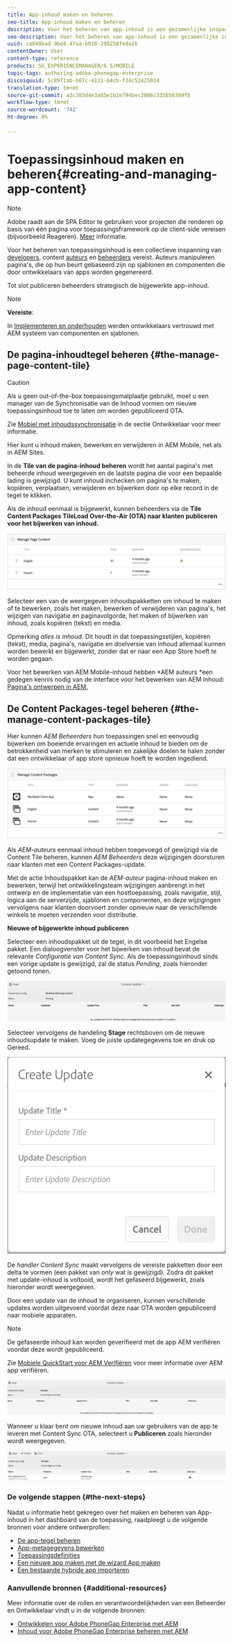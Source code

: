 ```yaml
---
title: App-inhoud maken en beheren
seo-title: App-inhoud maken en beheren
description: Voor het beheren van app-inhoud is een gezamenlijke inspanning van ontwikkelaars, makers van inhoud en beheerders vereist.  Auteurs manipuleren pagina's, die op hun beurt gebaseerd zijn op sjablonen en componenten die door ontwikkelaars van apps worden gegenereerd.
seo-description: Voor het beheren van app-inhoud is een gezamenlijke inspanning van ontwikkelaars, makers van inhoud en beheerders vereist.  Auteurs manipuleren pagina's, die op hun beurt gebaseerd zijn op sjablonen en componenten die door ontwikkelaars van apps worden gegenereerd.
uuid: ca049bad-9be8-47aa-b010-298258feda26
contentOwner: User
content-type: reference
products: SG_EXPERIENCEMANAGER/6.5/MOBILE
topic-tags: authoring-adobe-phonegap-enterprise
discoiquuid: 5c8971ab-b07c-4131-b4cb-f34c52425014
translation-type: tm+mt
source-git-commit: a3c303d4e3a85e1b2e794bec2006c335056309fb
workflow-type: tm+mt
source-wordcount: '742'
ht-degree: 0%

---
```



# Toepassingsinhoud maken en beheren{#creating-and-managing-app-content}

>[!NOTE]
>
>Adobe raadt aan de SPA Editor te gebruiken voor projecten die renderen op basis van één pagina voor toepassingsframework op de client-side vereisen (bijvoorbeeld Reageren). [Meer](/help/sites-developing/spa-overview.md) informatie.

Voor het beheren van toepassingsinhoud is een collectieve inspanning van [developers](#developer), content [auteurs](#author) en [beheerders](#administrator) vereist. Auteurs manipuleren pagina&#39;s, die op hun beurt gebaseerd zijn op sjablonen en componenten die door ontwikkelaars van apps worden gegenereerd.

Tot slot publiceren beheerders strategisch de bijgewerkte app-inhoud.

>[!NOTE]
>
>**Vereiste**:
>
>In [Implementeren en onderhouden](/help/sites-deploying/deploy.md) werden ontwikkelaars vertrouwd met AEM systeem van componenten en sjablonen.

## De pagina-inhoudtegel beheren {#the-manage-page-content-tile}

>[!CAUTION]
>
>Als u geen out-of-the-box toepassingsmalplaatje gebruikt, moet u een manager van de Synchronisatie van de Inhoud vormen om nieuwe toepassingsinhoud toe te laten om worden gepubliceerd OTA.
>
>Zie [Mobiel met inhoudssynchronisatie](/help/mobile/phonegap-contentsync.md) in de sectie Ontwikkelaar voor meer informatie.

Hier kunt u inhoud maken, bewerken en verwijderen in AEM Mobile, net als in AEM Sites.

In de **Tile van de pagina-inhoud beheren** wordt het aantal pagina&#39;s met beheerde inhoud weergegeven en de laatste pagina die voor een bepaalde lading is gewijzigd. U kunt inhoud inchecken om pagina&#39;s te maken, kopiëren, verplaatsen, verwijderen en bijwerken door op elke record in de tegel te klikken.

Als de inhoud eenmaal is bijgewerkt, kunnen beheerders via de **Tile Content Packages TileLoad Over-the-Air (OTA) naar klanten publiceren voor het bijwerken van inhoud.**

![chlimage_1-161](assets/chlimage_1-161.png)

Selecteer een van de weergegeven inhoudspakketten om inhoud te maken of te bewerken, zoals het maken, bewerken of verwijderen van pagina&#39;s, het wijzigen van navigatie en paginavolgorde, het maken of bijwerken van inhoud, zoals kopiëren (tekst) en media.

Opmerking *alles is inhoud*. Dit houdt in dat toepassingsstijlen, kopiëren (tekst), media, pagina&#39;s, navigatie en doelversie van inhoud allemaal kunnen worden bewerkt en bijgewerkt, zonder dat er naar een App Store hoeft te worden gegaan.

Voor het bewerken van AEM Mobile-inhoud hebben *AEM auteurs *een gedegen kennis nodig van de interface voor het bewerken van AEM inhoud: [Pagina&#39;s ontwerpen in AEM.](/help/sites-authoring/qg-page-authoring.md)

## De Content Packages-tegel beheren {#the-manage-content-packages-tile}

Hier kunnen *AEM Beheerders* hun toepassingen snel en eenvoudig bijwerken om boeiende ervaringen en actuele inhoud te bieden om de betrokkenheid van merken te stimuleren en zakelijke doelen te halen zonder dat een ontwikkelaar of app store opnieuw hoeft te worden ingediend.

![chlimage_1-162](assets/chlimage_1-162.png)

Als *AEM-auteurs* eenmaal inhoud hebben toegevoegd of gewijzigd via de Content Tile beheren, kunnen *AEM Beheerders* deze wijzigingen doorsturen naar klanten met een Content Packages-update.

Met de actie Inhoudspakket kan de *AEM-auteur* pagina-inhoud maken en bewerken, terwijl het ontwikkelingsteam wijzigingen aanbrengt in het ontwerp en de implementatie van een hosttoepassing, zoals navigatie, stijl, logica aan de serverzijde, sjablonen en componenten, en deze wijzigingen vervolgens naar klanten doorvoert zonder opnieuw naar de verschillende winkels te moeten verzenden voor distributie.

**Nieuwe of bijgewerkte inhoud publiceren**

Selecteer een inhoudspakket uit de tegel, in dit voorbeeld het Engelse pakket. Een dialoogvenster voor het bijwerken van inhoud bevat de relevante *Configuratie van Content Sync*. Als de toepassingsinhoud sinds een vorige update is gewijzigd, zal de status *Pending*, zoals hieronder getoond tonen.

![chlimage_1-163](assets/chlimage_1-163.png)

Selecteer vervolgens de handeling **Stage** rechtsboven om de nieuwe inhoudsupdate te maken. Voeg de juiste updategegevens toe en druk op Gereed.

![chlimage_1-164](assets/chlimage_1-164.png)

De *handler Content Sync* maakt vervolgens de vereiste pakketten door een delta te vormen (een pakket van *only* wat is gewijzigd). Zodra dit pakket met update-inhoud is voltooid, wordt het gefaseerd bijgewerkt, zoals hieronder wordt weergegeven.

Door een update van de inhoud te organiseren, kunnen verschillende updates worden uitgevoerd voordat deze naar OTA worden gepubliceerd naar mobiele apparaten.

>[!NOTE]
>
>De gefaseerde inhoud kan worden geverifieerd met de app AEM verifiëren voordat deze wordt gepubliceerd.
>
>Zie [Mobiele QuickStart voor AEM Verifiëren](/help/mobile/phonegap-mobile-quickstart.md) voor meer informatie over AEM app verifiëren.

![chlimage_1-165](assets/chlimage_1-165.png)

Wanneer u klaar bent om nieuwe inhoud aan uw gebruikers van de app te leveren met Content Sync OTA, selecteert u **Publiceren** zoals hieronder wordt weergegeven.

![chlimage_1-166](assets/chlimage_1-166.png)

### De volgende stappen {#the-next-steps}

Nadat u informatie hebt gekregen over het maken en beheren van App-inhoud in het dashboard van de toepassing, raadpleegt u de volgende bronnen voor andere ontwerprollen:

* [De app-tegel beheren](/help/mobile/phonegap-app-details-tile.md)
* [App-metagegevens bewerken](/help/mobile/phonegap-editmetadata.md)
* [Toepassingsdefinities](/help/mobile/phonegap-app-definitions.md)
* [Een nieuwe app maken met de wizard App maken](/help/mobile/phonegap-create-new-app.md)
* [Een bestaande hybride app importeren](/help/mobile/phonegap-adding-content-to-imported-app.md)

### Aanvullende bronnen {#additional-resources}

Meer informatie over de rollen en verantwoordelijkheden van een Beheerder en Ontwikkelaar vindt u in de volgende bronnen:

* [Ontwikkelen voor Adobe PhoneGap Enterprise met AEM](/help/mobile/developing-in-phonegap.md)
* [Inhoud voor Adobe PhoneGap Enterprise beheren met AEM](/help/mobile/administer-phonegap.md)
